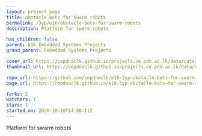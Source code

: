 ```yaml
---
layout: project_page
title: obstacle bots for swarm robots
permalink: /3yp/e16/obstacle-bots-for-swarm-robots
description: Platform for swarm robots

has_children: false
parent: E16 Embedded Systems Projects
grand_parent: Embedded Systems Projects

cover_url: https://cepdnaclk.github.io/projects.ce.pdn.ac.lk/data/categories/3yp/cover_page.jpg
thumbnail_url: https://cepdnaclk.github.io/projects.ce.pdn.ac.lk/data/categories/3yp/thumbnail.jpg

repo_url: https://github.com/cepdnaclk/e16-3yp-obstacle-bots-for-swarm-robots
page_url: https://cepdnaclk.github.io/e16-3yp-obstacle-bots-for-swarm-robots

forks: 2
watchers: 1
stars: 1
started_on: 2020-10-16T14:08:11Z
---
```

Platform for swarm robots

